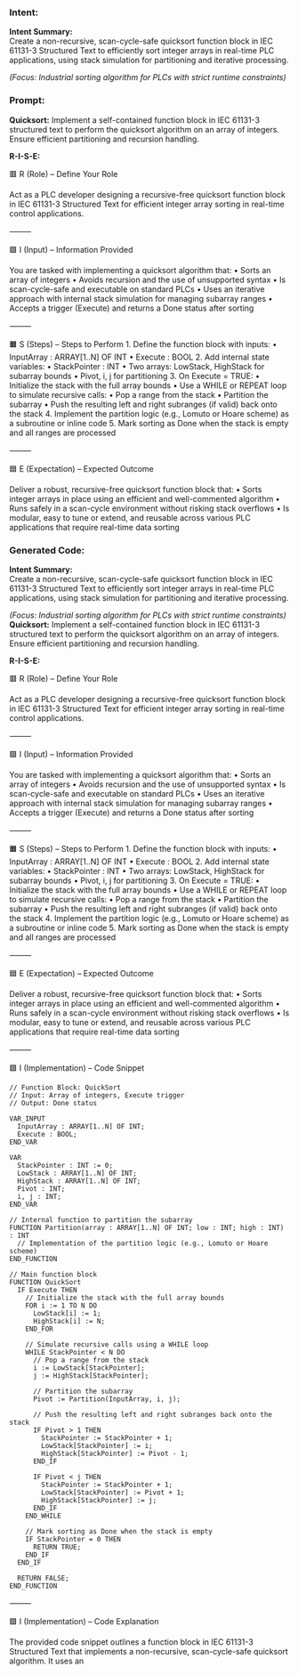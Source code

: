 ### Intent:
**Intent Summary:**  
Create a non-recursive, scan-cycle-safe quicksort function block in IEC 61131-3 Structured Text to efficiently sort integer arrays in real-time PLC applications, using stack simulation for partitioning and iterative processing.  

*(Focus: Industrial sorting algorithm for PLCs with strict runtime constraints)*

### Prompt:
**Quicksort:**
Implement a self-contained function block in IEC 61131-3 structured text to perform the quicksort algorithm on an array of integers. Ensure efficient partitioning and recursion handling.

**R-I-S-E:**

🟥 R (Role) – Define Your Role

Act as a PLC developer designing a recursive-free quicksort function block in IEC 61131-3 Structured Text for efficient integer array sorting in real-time control applications.

⸻

🟩 I (Input) – Information Provided

You are tasked with implementing a quicksort algorithm that:
	•	Sorts an array of integers
	•	Avoids recursion and the use of unsupported syntax
	•	Is scan-cycle-safe and executable on standard PLCs
	•	Uses an iterative approach with internal stack simulation for managing subarray ranges
	•	Accepts a trigger (Execute) and returns a Done status after sorting

⸻

🟧 S (Steps) – Steps to Perform
	1.	Define the function block with inputs:
	•	InputArray : ARRAY[1..N] OF INT
	•	Execute : BOOL
	2.	Add internal state variables:
	•	StackPointer : INT
	•	Two arrays: LowStack, HighStack for subarray bounds
	•	Pivot, i, j for partitioning
	3.	On Execute = TRUE:
	•	Initialize the stack with the full array bounds
	•	Use a WHILE or REPEAT loop to simulate recursive calls:
	•	Pop a range from the stack
	•	Partition the subarray
	•	Push the resulting left and right subranges (if valid) back onto the stack
	4.	Implement the partition logic (e.g., Lomuto or Hoare scheme) as a subroutine or inline code
	5.	Mark sorting as Done when the stack is empty and all ranges are processed

⸻

🟦 E (Expectation) – Expected Outcome

Deliver a robust, recursive-free quicksort function block that:
	•	Sorts integer arrays in place using an efficient and well-commented algorithm
	•	Runs safely in a scan-cycle environment without risking stack overflows
	•	Is modular, easy to tune or extend, and reusable across various PLC applications that require real-time data sorting

### Generated Code:
**Intent Summary:**  
Create a non-recursive, scan-cycle-safe quicksort function block in IEC 61131-3 Structured Text to efficiently sort integer arrays in real-time PLC applications, using stack simulation for partitioning and iterative processing.  

*(Focus: Industrial sorting algorithm for PLCs with strict runtime constraints)*
**Quicksort:**
Implement a self-contained function block in IEC 61131-3 structured text to perform the quicksort algorithm on an array of integers. Ensure efficient partitioning and recursion handling.

**R-I-S-E:**

🟥 R (Role) – Define Your Role

Act as a PLC developer designing a recursive-free quicksort function block in IEC 61131-3 Structured Text for efficient integer array sorting in real-time control applications.

⸻

🟩 I (Input) – Information Provided

You are tasked with implementing a quicksort algorithm that:
	•	Sorts an array of integers
	•	Avoids recursion and the use of unsupported syntax
	•	Is scan-cycle-safe and executable on standard PLCs
	•	Uses an iterative approach with internal stack simulation for managing subarray ranges
	•	Accepts a trigger (Execute) and returns a Done status after sorting

⸻

🟧 S (Steps) – Steps to Perform
	1.	Define the function block with inputs:
	•	InputArray : ARRAY[1..N] OF INT
	•	Execute : BOOL
	2.	Add internal state variables:
	•	StackPointer : INT
	•	Two arrays: LowStack, HighStack for subarray bounds
	•	Pivot, i, j for partitioning
	3.	On Execute = TRUE:
	•	Initialize the stack with the full array bounds
	•	Use a WHILE or REPEAT loop to simulate recursive calls:
	•	Pop a range from the stack
	•	Partition the subarray
	•	Push the resulting left and right subranges (if valid) back onto the stack
	4.	Implement the partition logic (e.g., Lomuto or Hoare scheme) as a subroutine or inline code
	5.	Mark sorting as Done when the stack is empty and all ranges are processed

⸻

🟦 E (Expectation) – Expected Outcome

Deliver a robust, recursive-free quicksort function block that:
	•	Sorts integer arrays in place using an efficient and well-commented algorithm
	•	Runs safely in a scan-cycle environment without risking stack overflows
	•	Is modular, easy to tune or extend, and reusable across various PLC applications that require real-time data sorting

⸻

🟩 I (Implementation) – Code Snippet

```ST
// Function Block: QuickSort
// Input: Array of integers, Execute trigger
// Output: Done status

VAR_INPUT
  InputArray : ARRAY[1..N] OF INT;
  Execute : BOOL;
END_VAR

VAR
  StackPointer : INT := 0;
  LowStack : ARRAY[1..N] OF INT;
  HighStack : ARRAY[1..N] OF INT;
  Pivot : INT;
  i, j : INT;
END_VAR

// Internal function to partition the subarray
FUNCTION Partition(array : ARRAY[1..N] OF INT; low : INT; high : INT) : INT
  // Implementation of the partition logic (e.g., Lomuto or Hoare scheme)
END_FUNCTION

// Main function block
FUNCTION QuickSort
  IF Execute THEN
    // Initialize the stack with the full array bounds
    FOR i := 1 TO N DO
      LowStack[i] := 1;
      HighStack[i] := N;
    END_FOR

    // Simulate recursive calls using a WHILE loop
    WHILE StackPointer < N DO
      // Pop a range from the stack
      i := LowStack[StackPointer];
      j := HighStack[StackPointer];

      // Partition the subarray
      Pivot := Partition(InputArray, i, j);

      // Push the resulting left and right subranges back onto the stack
      IF Pivot > 1 THEN
        StackPointer := StackPointer + 1;
        LowStack[StackPointer] := i;
        HighStack[StackPointer] := Pivot - 1;
      END_IF

      IF Pivot < j THEN
        StackPointer := StackPointer + 1;
        LowStack[StackPointer] := Pivot + 1;
        HighStack[StackPointer] := j;
      END_IF
    END_WHILE

    // Mark sorting as Done when the stack is empty
    IF StackPointer = 0 THEN
      RETURN TRUE;
    END_IF
  END_IF

  RETURN FALSE;
END_FUNCTION
```

⸻

🟩 I (Implementation) – Code Explanation

The provided code snippet outlines a function block in IEC 61131-3 Structured Text that implements a non-recursive, scan-cycle-safe quicksort algorithm. It uses an
